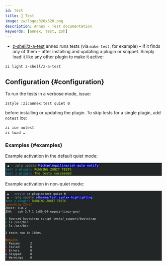 ```yaml
---
id: test
title: 💠 Test
image: zw/logo/320x320.png
description: Annex - Test documentation
keywords: [annex, test, zsh]
---
```


- [z-shell/z-a-test](https://github.com/z-shell/z-a-test) annex runs tests (via `make test`, for example) – if it finds
  any of them – after installing and updating a plugin or snippet. Simply load it like any other plugin to make it
  active:

```shell
zi light z-shell/z-a-test
```

## Configuration {#configuration}

To run the tests in a verbose mode, issue:

```shell
zstyle :zi:annex:test quiet 0
```

before installing or updating the plugin. To skip tests for a single plugin, add `notest` ice:

```shell
zi ice notest
zi load …
```

### Examples {#examples}

Example activation in the default quiet mode:

![z-a-test activation](https://raw.githubusercontent.com/z-shell/z-a-test/main/images/z-p-test-1.png)

Example activation in non-quiet mode:

![z-a-test activation](https://raw.githubusercontent.com/z-shell/z-a-test/main/images/z-p-test-2.png)
